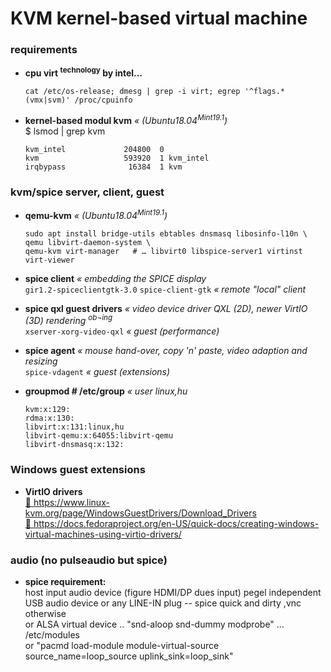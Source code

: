 # KVM kernel-based virtual machine
### requirements

+ **cpu virt <sup>technology</sup> by intel…**
  
  ```
  cat /etc/os-release; dmesg | grep -i virt; egrep '^flags.*(vmx|svm)' /proc/cpuinfo
  ```


+ **kernel-based modul kvm** _« \(Ubuntu18.04<sup>Mint19.1</sup>\)_  
  $ lsmod | grep kvm
  
  ```
  kvm_intel             204800  0
  kvm                   593920  1 kvm_intel
  irqbypass              16384  1 kvm
  ```


### kvm\/spice server, client, guest

+ **qemu-kvm** _« \(Ubuntu18.04<sup>Mint19.1</sup>\)_
  
  ```
  sudo apt install bridge-utils ebtables dnsmasq libosinfo-l10n \
  qemu libvirt-daemon-system \
  qemu-kvm virt-manager   # … libvirt0 libspice-server1 virtinst virt-viewer
  ```


+ **spice client** _« embedding the SPICE display_  
  `gir1.2-spiceclientgtk-3.0` `spice-client-gtk` _« remote "local" client_


+ **spice qxl guest drivers** _« video device driver QXL \(2D\), newer VirtIO \(3D\) rendering <sup>ob¬ing</sup>_  
  `xserver-xorg-video-qxl` _« guest \(performance\)_


+ **spice agent** _« mouse hand-over, copy 'n' paste, video adaption and resizing_  
  `spice-vdagent` _« guest \(extensions\)_


+ **groupmod   # /etc/group** _« user linux,hu_
  
  ```
  kvm:x:129:
  rdma:x:130:
  libvirt:x:131:linux,hu
  libvirt-qemu:x:64055:libvirt-qemu
  libvirt-dnsmasq:x:132:
  ```


### Windows guest extensions

+ **VirtIO drivers**  
  [ :arrow_up_small: https://www.linux-kvm.org/page/WindowsGuestDrivers/Download_Drivers ][winguestdrv1]  
  [ :arrow_up_small: https://docs.fedoraproject.org/en-US/quick-docs/creating-windows-virtual-machines-using-virtio-drivers/ ][winguestdrv2]


[winguestdrv1]: https://www.linux-kvm.org/page/WindowsGuestDrivers/Download_Drivers
[winguestdrv2]: https://docs.fedoraproject.org/en-US/quick-docs/creating-windows-virtual-machines-using-virtio-drivers/


### audio (no pulseaudio but spice)

+ **spice requirement:**  
  host input audio device \(figure HDMI\/DP dues input\) pegel independent  
  USB audio device or any LINE-IN plug -- spice quick and dirty ,vnc otherwise  
  or ALSA virtual device .. "snd-aloop snd-dummy modprobe" ... \/etc\/modules  
  or "pacmd load-module module-virtual-source source_name=loop_source uplink_sink=loop_sink"